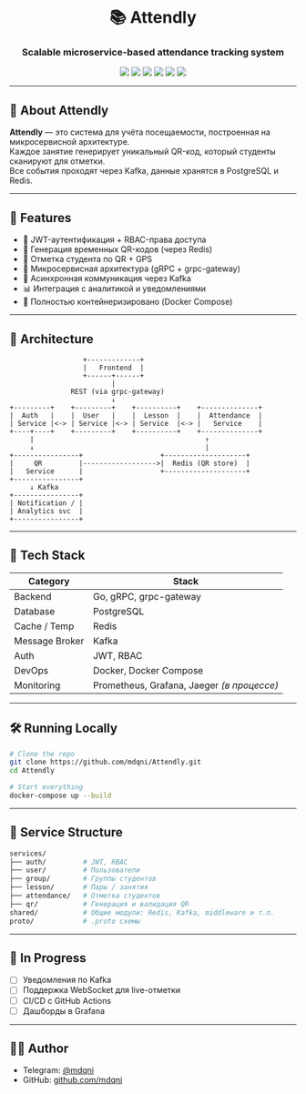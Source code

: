 <h1 align="center">📚 Attendly</h1>
<h3 align="center">Scalable microservice-based attendance tracking system</h3>

<p align="center">
  <img src="https://img.shields.io/badge/Go-1.21+-00ADD8?style=for-the-badge&logo=go" />
  <img src="https://img.shields.io/badge/PostgreSQL-4169E1?style=for-the-badge&logo=postgresql&logoColor=white" />
  <img src="https://img.shields.io/badge/Redis-DC382D?style=for-the-badge&logo=redis&logoColor=white" />
  <img src="https://img.shields.io/badge/gRPC-0078D7?style=for-the-badge&logo=grpc&logoColor=white" />
  <img src="https://img.shields.io/badge/Kafka-000000?style=for-the-badge&logo=apache-kafka&logoColor=white" />
  <img src="https://img.shields.io/badge/Docker-2496ED?style=for-the-badge&logo=docker&logoColor=white" />
</p>

---

## 🧠 About Attendly

**Attendly** — это система для учёта посещаемости, построенная на микросервисной архитектуре.  
Каждое занятие генерирует уникальный QR-код, который студенты сканируют для отметки.  
Все события проходят через Kafka, данные хранятся в PostgreSQL и Redis.

---

## 📌 Features

- 🔐 JWT-аутентификация + RBAC-права доступа
- 🧾 Генерация временных QR-кодов (через Redis)
- 🧍 Отметка студента по QR + GPS
- 🧠 Микросервисная архитектура (gRPC + grpc-gateway)
- 💬 Асинхронная коммуникация через Kafka
- 📊 Интеграция с аналитикой и уведомлениями
- 🐳 Полностью контейнеризировано (Docker Compose)

---

## 🧱 Architecture

```text
                  +-------------+
                  |   Frontend  |
                  +------+------+
                         |
               REST (via grpc-gateway)
                         ↓
+---------+    +---------+    +----------+    +--------------+
|  Auth   |    |  User   |    |  Lesson  |    |  Attendance  |
| Service |<-> | Service |<-> | Service  |<-> |   Service    |
+----+----+    +---------+    +----------+    +--------------+
     |                                          ↑
     ↓                                          |
+----------------+                   +--------------------+
|     QR         |------------------>|  Redis (QR store)  |
|   Service      |                   +--------------------+
+----------------+
     ↓ Kafka
+----------------+
| Notification / |
| Analytics svc  |
+----------------+
````

---

## 🧪 Tech Stack

| Category       | Stack                                      |
| -------------- | ------------------------------------------ |
| Backend        | Go, gRPC, grpc-gateway                     |
| Database       | PostgreSQL                                 |
| Cache / Temp   | Redis                                      |
| Message Broker | Kafka                                      |
| Auth           | JWT, RBAC                                  |
| DevOps         | Docker, Docker Compose                     |
| Monitoring     | Prometheus, Grafana, Jaeger *(в процессе)* |

---

## 🛠️ Running Locally

```bash
# Clone the repo
git clone https://github.com/mdqni/Attendly.git
cd Attendly

# Start everything
docker-compose up --build
```

---

## 📁 Service Structure

```bash
services/
├── auth/         # JWT, RBAC
├── user/         # Пользователи
├── group/        # Группы студентов
├── lesson/       # Пары / занятия
├── attendance/   # Отметка студентов
├── qr/           # Генерация и валидация QR
shared/           # Общие модули: Redis, Kafka, middleware и т.п.
proto/            # .proto схемы
```

---

## 🚧 In Progress

* [ ] Уведомления по Kafka
* [ ] Поддержка WebSocket для live-отметки
* [ ] CI/CD с GitHub Actions
* [ ] Дашборды в Grafana

---

## 🧑‍💻 Author

* Telegram: [@mdqni](https://t.me/mdqni)
* GitHub: [github.com/mdqni](https://github.com/mdqni)
